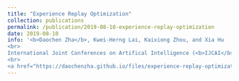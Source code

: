 ```yaml
---
title: "Experience Replay Optimization"
collection: publications
permalink: /publication/2019-08-10-experience-replay-optimization
date: 2019-08-10
info: '<b>Daochen Zha</b>, Kwei-Herng Lai, Kaixiong Zhou, and Xia Hu
<br>
International Joint Conferences on Artifical Intelligence (<b>IJCAI</b>), <b>2019</b>
<br>
<a href="https://daochenzha.github.io/files/experience-replay-optimization.pdf">[PDF]</a>'
---
```

